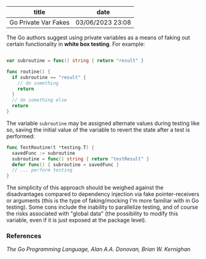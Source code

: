 | title | date |
|---|---|
| Go Private Var Fakes | 03/06/2023 23:08 |

The Go authors suggest using private variables as a means of faking out certain
functionality in **white box testing**. For example:

```go

var subroutine = func() string { return "result" }

func routine() {
  if subroutine == "result" {
    // do something
    return
  }
  // do something else
  return
}
```

The variable `subroutine` may be assigned alternate values during testing like so,
saving the initial value of the variable to revert the state after a test is 
performed:

```go
func TestRoutine(t *testing.T) {
  savedFunc := subroutine
  subroutine = func() string { return "testResult" }
  defer func() { subroutine = savedFunc }
  // ... perform testing
}
```

The simplicity of this approach should be weighed against the disadvantages 
compared to dependency injection via fake pointer-receivers or arguments (this is
the type of faking/mocking I'm more familiar with in Go testing). Some cons
include the inability to parallelize testing, and of course the risks associated
with "global data" (the possibility to modify this variable, even if it is just
exposed at the package level). 

### References
_The Go Programming Language, Alan A.A. Donovan, Brian W. Kernighan_
